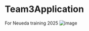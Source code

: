 # Team3Application
For Neueda training 2025
![image](https://github.com/user-attachments/assets/3f40d274-93ca-4c32-b6e6-7743bedc8a26)

